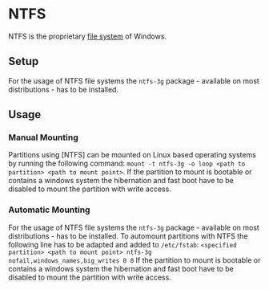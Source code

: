 # NTFS

NTFS is the proprietary [file system](./filesystems.md) of Windows.

## Setup

For the usage of NTFS file systems the `ntfs-3g` package - available on most
distributions - has to be installed.

## Usage

### Manual Mounting

Partitions using [NTFS] can be mounted on Linux based operating systems by
running the following command:
`mount -t ntfs-3g -o loop <path to partition> <path to mount point>`.
If the partition to mount is bootable or contains a windows system the
hibernation and fast boot have to be disabled to mount the partition with write
access.

### Automatic Mounting

For the usage of NTFS file systems the `ntfs-3g` package - available on most
distributions - has to be installed.
To automount partitions with NTFS the following line has to be adapted and added
to `/etc/fstab`:
`<specified partition> <path to mount point> ntfs-3g nofail,windows_names,big_writes 0 0`
If the partition to mount is bootable or contains a windows system the
hibernation and fast boot have to be disabled to mount the partition with write
access.
